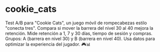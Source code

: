 # cookie_cats
Test A/B para "Cookie Cats", un juego móvil de rompecabezas estilo "conecta tres". Compara si mover la barrera del nivel 30 al 40 mejora la retención. Mide retención a 1, 7 y 30 días, tiempo de sesión y compras. Grupos: A (barrera en nivel 30) y B (barrera en nivel 40). Usa datos para optimizar la experiencia del jugador. 🎮📊

